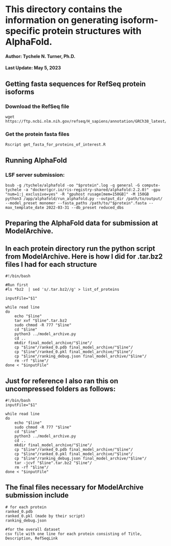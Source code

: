 # This directory contains the information on generating isoform-specific protein structures with AlphaFold.

#### Author: Tychele N. Turner, Ph.D.
#### Last Update: May 5, 2023

## Getting fasta sequences for RefSeq protein isoforms

### Download the RefSeq file
```
wget https://ftp.ncbi.nlm.nih.gov/refseq/H_sapiens/annotation/GRCh38_latest/refseq_identifiers/GRCh38_latest_protein.faa.gz
```

### Get the protein fasta files
```
Rscript get_fasta_for_proteins_of_interest.R
```

## Running AlphaFold

### LSF server submission:
```
bsub -g /tychele/alphafold -oo "$protein".log -q general -G compute-tychele -a "docker(gcr.io/ris-registry-shared/alphafold:2.2.0)" -gpu "num=1:j_exclusive=yes" -R "gpuhost rusage[mem=150GB]" -M 150GB python3 /app/alphafold/run_alphafold.py --output_dir /path/to/output/ --model_preset monomer --fasta_paths /path/to/"$protein".fasta --max_template_date 2022-03-31 --db_preset reduced_dbs
```

## Preparing the AlphaFold data for submission at ModelArchive.
## In each protein directory run the python script from ModelArchive. Here is how I did for .tar.bz2 files I had for each structure
```
#!/bin/bash

#Run first
#ls *bz2  | sed 's/.tar.bz2//g' > list_of_proteins

inputFile="$1"

while read line
do 
	echo "$line"
	tar xvf "$line".tar.bz2
	sudo chmod -R 777 "$line"
	cd "$line"
	python3 ../model_archive.py 
	cd ..
	mkdir final_model_archive/"$line"/
	cp "$line"/ranked_0.pdb final_model_archive/"$line"/
	cp "$line"/ranked_0.pkl final_model_archive/"$line"/
	cp "$line"/ranking_debug.json final_model_archive/"$line"/
	rm -rf "$line"/
done < "$inputFile"
```

## Just for reference I also ran this on uncompressed folders as follows:
```
#!/bin/bash
inputFile="$1"

while read line
do 
	echo "$line"
	sudo chmod -R 777 "$line"
	cd "$line"
	python3 ../model_archive.py 
	cd ..
	mkdir final_model_archive/"$line"/
	cp "$line"/ranked_0.pdb final_model_archive/"$line"/
	cp "$line"/ranked_0.pkl final_model_archive/"$line"/
	cp "$line"/ranking_debug.json final_model_archive/"$line"/
	tar -jcvf "$line".tar.bz2 "$line"/
	rm -rf "$line"/
done < "$inputFile"
```

## The final files necessary for ModelArchive submission include
```
# for each protein
ranked_0.pdb
ranked_0.pkl (made by their script)
ranking_debug.json

#for the overall dataset
csv file with one line for each protein consisting of Title, Description, RefSeqLink
```

